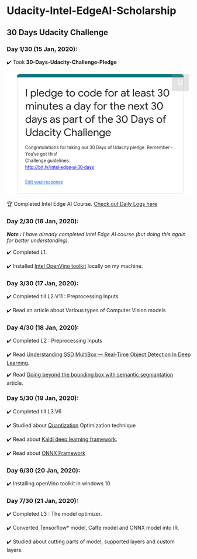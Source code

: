 # Udacity-Intel-EdgeAI-Scholarship


## 30 Days Udacity Challenge

### Day 1/30 (15 Jan, 2020):

:heavy_check_mark: Took **30-Days-Udacity-Challenge-Pledge**

![](https://github.com/ankitvashisht12/Udacity-Intel-EdgeAI-Scholarship/blob/master/30_Days_Pledge/Pledge.png)

:trophy: Completed Intel Edge AI Course. [Check out Daily Logs here](https://github.com/ankitvashisht12/Udacity-Intel-EdgeAI-Scholarship/blob/master/LOGS.md)

### Day 2/30 (16 Jan, 2020):

***Note :** I have already completed Intel Edge AI course (but doing this again for better understanding).*

:heavy_check_mark: Completed L1. 

:heavy_check_mark: Installed [Intel OpenVino toolkit](https://docs.openvinotoolkit.org/latest/index.html) locally on my machine.

### Day 3/30 (17 Jan, 2020):

:heavy_check_mark: Completed till L2.V11 : Preprocessing Inputs

:heavy_check_mark: Read an article about Various types of Computer Vision models

### Day 4/30 (18 Jan, 2020):

:heavy_check_mark: Completed L2 : Preprocessing Inputs

:heavy_check_mark: Read [Understanding SSD MultiBox — Real-Time Object Detection In Deep Learning](https://towardsdatascience.com/understanding-ssd-multibox-real-time-object-detection-in-deep-learning-495ef744fab).

:heavy_check_mark: Read [Going beyond the bounding box with semantic segmantation](https://thegradient.pub/semantic-segmentation/) article.

### Day 5/30 (19 Jan, 2020):

:heavy_check_mark: Completed till L3.V6 

:heavy_check_mark: Studied about [Quantization](https://nervanasystems.github.io/distiller/quantization.html) Optimization technique

:heavy_check_mark: Read about [Kaldi deep learning framework](https://kaldi-asr.org/doc/dnn.html).

:heavy_check_mark: Read about [ONNX Framework](https://onnx.ai/)

### Day 6/30 (20 Jan, 2020):

:heavy_check_mark: Installing openVino toolkit in windows 10.

### Day 7/30 (21 Jan, 2020):

:heavy_check_mark: Completed L3 : The model optimizer.

:heavy_check_mark: Converted Tensorflow* model, Caffe model and ONNX model into IR.

:heavy_check_mark: Studied about cutting parts of model, supported layers and custom layers.




